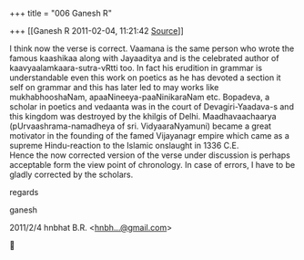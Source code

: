 +++
title = "006 Ganesh R"

+++
[[Ganesh R	2011-02-04, 11:21:42 [Source](https://groups.google.com/g/bvparishat/c/7dBs5gC2R68)]]



I think now the verse is correct. Vaamana is the same person who wrote the famous kaashikaa along with Jayaaditya and is the celebrated author of kaavyaalamkaara-sutra-vRtti too. In fact his erudition in grammar is understandable even this work on poetics as he has devoted a section it self on grammar and this has later led to may works like mukhabhooshaNam, apaaNineeya-paaNinikaraNam etc. Bopadeva, a scholar in poetics and vedaanta was in the court of Devagiri-Yaadava-s and this kingdom was destroyed by the khilgis of Delhi. Maadhavaachaarya (pUrvaashrama-namadheya of sri. VidyaaraNyamuni) became a great motivator in the founding of the famed Vijayanagr empire which came as a supreme Hindu-reaction to the Islamic onslaught in 1336 C.E.  
Hence the now corrected version of the verse under discussion is perhaps acceptable form the view point of chronology. In case of errors, I have to be gladly corrected by the scholars.  
  
regards  
  
ganesh  
  
  

2011/2/4 hnbhat B.R. \<[hnbh...@gmail.com]()\>



